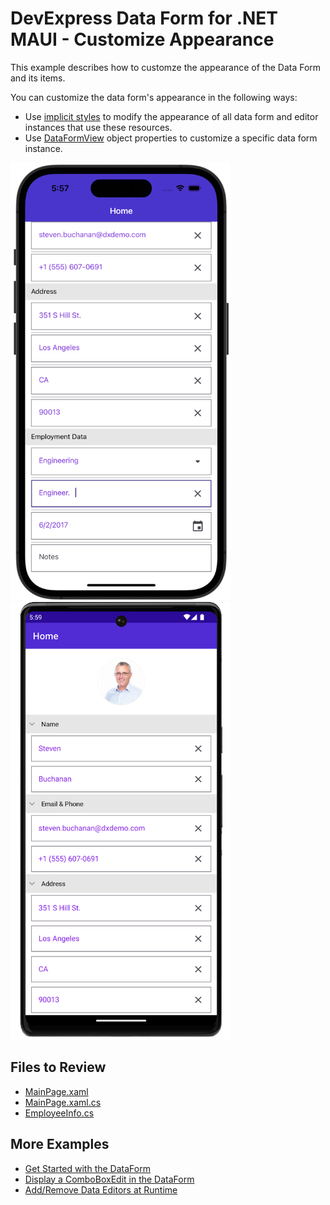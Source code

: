 # DevExpress Data Form for .NET MAUI - Customize Appearance

This example describes how to customze the appearance of the Data Form and its items.

You can customize the data form's appearance in the following ways:
- Use [implicit styles](#implicit-styles) to modify the appearance of all data form and editor instances that use these resources. 
- Use [DataFormView](https://docs.devexpress.com/Maui/DevExpress.Maui.DataForm.DataFormView) object properties to customize a specific data form instance.


<img src="../../Images/data-form-custom-appearance-iphone.png" alt="DevExpress Data Form for iOS" height="700"/> <img src="../../Images/data-form-custom-appearance-android.png" alt="DevExpress Data Form for Android" height="700"/>

## Files to Review

* [MainPage.xaml](MainPage.xaml)
* [MainPage.xaml.cs](MainPage.xaml.cs)
* [EmployeeInfo.cs](EmployeeInfo.cs)

## More Examples

* [Get Started with the DataForm](../DataFormGetStarted)
* [Display a ComboBoxEdit in the DataForm](../ComboBoxEditor)
* [Add/Remove Data Editors at Runtime](../AddingDataEditorsAtRuntime)

